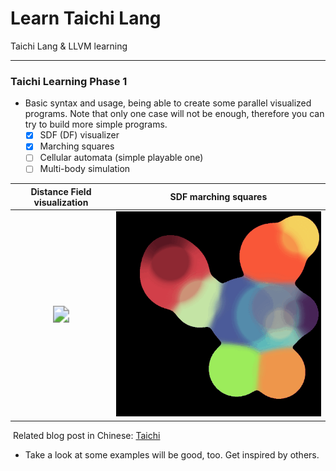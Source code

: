 # Learn Taichi Lang
Taichi Lang &amp; LLVM learning

---

### Taichi Learning Phase 1

- Basic syntax and usage, being able to create some parallel visualized programs. Note that only one case will not be enough, therefore you can try to build more simple programs.
  - [x] SDF (DF) visualizer
  - [x] Marching squares
  - [ ] Cellular automata (simple playable one)
  - [ ] Multi-body simulation

|           Distance Field visualization            |  SDF marching squares  |
| :-----------------------------------------------: | :--------------------: |
| <img src="assets/DF.gif" style="zoom:166.67%;" /> | ![](assets/ms-sdf.gif) |

​		Related blog post in Chinese: [Taichi](https://enigmatisms.github.io/2023/01/11/Taichi-lLearning-I/)

- Take a look at some examples will be good, too. Get inspired by others.

